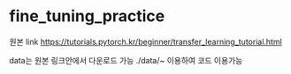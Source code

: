 # fine_tuning_practice

원본 link
https://tutorials.pytorch.kr/beginner/transfer_learning_tutorial.html

data는 원본 링크안에서 다운로드 가능
./data/~ 이용하여 코드 이용가능
